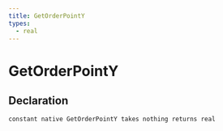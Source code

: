 ```yaml
---
title: GetOrderPointY
types:
  - real
---
```


# GetOrderPointY

## Declaration

```
constant native GetOrderPointY takes nothing returns real
```